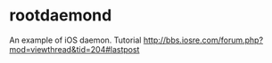 rootdaemond
===========

An example of iOS daemon. Tutorial http://bbs.iosre.com/forum.php?mod=viewthread&tid=204#lastpost
